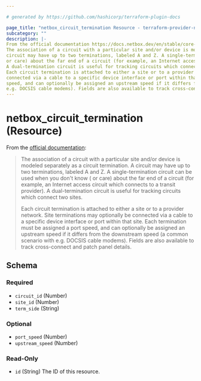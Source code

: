 ```yaml
---

# generated by https://github.com/hashicorp/terraform-plugin-docs

page_title: "netbox_circuit_termination Resource - terraform-provider-netbox"
subcategory: ""
description: |-
From the official documentation https://docs.netbox.dev/en/stable/core-functionality/circuits/#circuit-terminations:
The association of a circuit with a particular site and/or device is modeled separately as a circuit termination. A
circuit may have up to two terminations, labeled A and Z. A single-termination circuit can be used when you don't know (
or care) about the far end of a circuit (for example, an Internet access circuit which connects to a transit provider).
A dual-termination circuit is useful for tracking circuits which connect two sites.
Each circuit termination is attached to either a site or to a provider network. Site terminations may optionally be
connected via a cable to a specific device interface or port within that site. Each termination must be assigned a port
speed, and can optionally be assigned an upstream speed if it differs from the downstream speed (a common scenario with
e.g. DOCSIS cable modems). Fields are also available to track cross-connect and patch panel details.
---
```


# netbox_circuit_termination (Resource)

From the [official documentation](https://docs.netbox.dev/en/stable/core-functionality/circuits/#circuit-terminations):

> The association of a circuit with a particular site and/or device is modeled separately as a circuit termination. A
> circuit may have up to two terminations, labeled A and Z. A single-termination circuit can be used when you don't know (
> or care) about the far end of a circuit (for example, an Internet access circuit which connects to a transit provider).
> A dual-termination circuit is useful for tracking circuits which connect two sites.
>
> Each circuit termination is attached to either a site or to a provider network. Site terminations may optionally be
> connected via a cable to a specific device interface or port within that site. Each termination must be assigned a port
> speed, and can optionally be assigned an upstream speed if it differs from the downstream speed (a common scenario with
> e.g. DOCSIS cable modems). Fields are also available to track cross-connect and patch panel details.



<!-- schema generated by tfplugindocs -->

## Schema

### Required

- `circuit_id` (Number)
- `site_id` (Number)
- `term_side` (String)

### Optional

- `port_speed` (Number)
- `upstream_speed` (Number)

### Read-Only

- `id` (String) The ID of this resource.


